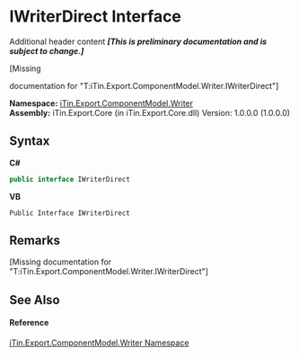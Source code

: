# IWriterDirect Interface
Additional header content _**\[This is preliminary documentation and is subject to change.\]**_

\[Missing <summary> documentation for "T:iTin.Export.ComponentModel.Writer.IWriterDirect"\]

**Namespace:**&nbsp;<a href="37973b78-6b66-1218-9d7d-14680ab2aeda">iTin.Export.ComponentModel.Writer</a><br />**Assembly:**&nbsp;iTin.Export.Core (in iTin.Export.Core.dll) Version: 1.0.0.0 (1.0.0.0)

## Syntax

**C#**<br />
``` C#
public interface IWriterDirect
```

**VB**<br />
``` VB
Public Interface IWriterDirect
```


## Remarks
\[Missing <remarks> documentation for "T:iTin.Export.ComponentModel.Writer.IWriterDirect"\]

## See Also


#### Reference
<a href="37973b78-6b66-1218-9d7d-14680ab2aeda">iTin.Export.ComponentModel.Writer Namespace</a><br />